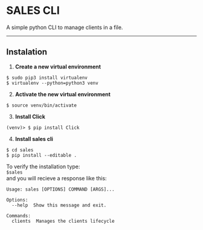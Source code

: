 # SALES CLI

A simple python CLI to manage clients in a file.

___
## Instalation

1. __Create a new virtual environment__
``` 
$ sudo pip3 install virtualenv
$ virtualenv --python=python3 venv
```
2. __Activate the new virtual environment__
``` 
$ source venv/bin/activate
```
3. __Install Click__
``` 
(venv)> $ pip install Click
```
4. __Install sales cli__

``` 
$ cd sales
$ pip install --editable .
```
To verify the installation type:  
``` $sales ```  
and you will recieve a response like this:  
``` 
Usage: sales [OPTIONS] COMMAND [ARGS]...

Options:
  --help  Show this message and exit.

Commands:
  clients  Manages the clients lifecycle

```
    